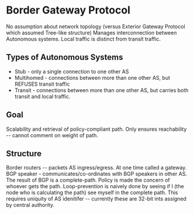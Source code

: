 # Border Gateway Protocol
No assumption about network topology (versus Exterior Gateway Protocol which assumed Tree-like structure)
Manages interconnection between Autonomous systems. 
Local traffic is distinct from transit traffic. 

## Types of Autonomous Systems
- Stub - only a single connection to one other AS
- Multihomed - connections between more than one other AS, but REFUSES transit traffic
- Transit - connections between more than one other AS, but carries both transit and local traffic.
## Goal
Scalability and retrieval of policy-compliant path. Only ensures reachability -- cannot comment on weight of path.

## Structure
Border routers -- packets AS ingress/egress. At one time called a gateway.
BGP speaker - communicates/co-ordinates with BGP speakers in other AS.
The result of BGP is a complete-path.
Policy is made the concern of whoever gets the path.
Loop-prevention is naively done by seeing if I (the node who is calculating the path) see myself in the complete path.
This requires uniquity of AS idenitifer -- currently these are 32-bit ints assigned by central authority.
